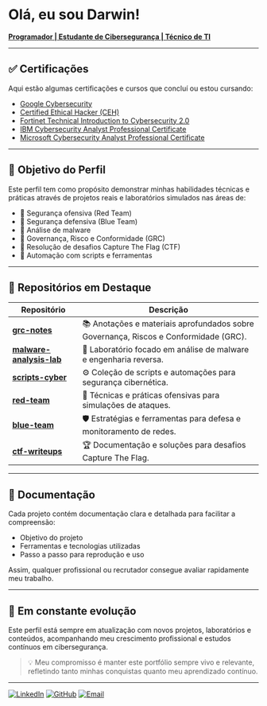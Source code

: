# Olá, eu sou Darwin!  
**[Programador | Estudante de Cibersegurança | Técnico de TI](https://www.linkedin.com/in/tecdarwin/)**

---

## ✅ Certificações  
Aqui estão algumas certificações e cursos que concluí ou estou cursando:

- [Google Cybersecurity](https://www.coursera.org/account/accomplishments/specialization/864JLK1NNPV3)  
- [Certified Ethical Hacker (CEH)](https://www.credly.com/badges/cbb4fc54-2f6e-47a6-98f5-3600fbc3bf1e/linked_in_profile)  
- [Fortinet Technical Introduction to Cybersecurity 2.0](https://training.fortinet.com/local/staticpage/view.php?page=fcf_cybersecurity)  
- [IBM Cybersecurity Analyst Professional Certificate](https://www.coursera.org/professional-certificates/ibm-cybersecurity-analyst)  
- [Microsoft Cybersecurity Analyst Professional Certificate](https://www.coursera.org/professional-certificates/microsoft-cybersecurity-analyst)  

---

## 🎯 Objetivo do Perfil  
Este perfil tem como propósito demonstrar minhas habilidades técnicas e práticas através de projetos reais e laboratórios simulados nas áreas de:

- 🔹 Segurança ofensiva (Red Team)  
- 🔹 Segurança defensiva (Blue Team)  
- 🔹 Análise de malware  
- 🔹 Governança, Risco e Conformidade (GRC)  
- 🔹 Resolução de desafios Capture The Flag (CTF)  
- 🔹 Automação com scripts e ferramentas

---

## 📂 Repositórios em Destaque

| Repositório | Descrição |
|-------------|-----------|
| **[grc-notes](https://github.com/DarwinSecc/grc-notes)** | 📚 Anotações e materiais aprofundados sobre Governança, Riscos e Conformidade (GRC). |
| **[malware-analysis-lab](https://github.com/DarwinSecc/malware-analysis-lab)** | 🦠 Laboratório focado em análise de malware e engenharia reversa. |
| **[scripts-cyber](https://github.com/DarwinSecc/scripts-cyber)** | ⚙️ Coleção de scripts e automações para segurança cibernética. |
| **[red-team](https://github.com/DarwinSecc/red-team)** | 🚨 Técnicas e práticas ofensivas para simulações de ataques. |
| **[blue-team](https://github.com/DarwinSecc/blue-team)** | 🛡️ Estratégias e ferramentas para defesa e monitoramento de redes. |
| **[ctf-writeups](https://github.com/DarwinSecc/ctf-writeups)** | 🏆 Documentação e soluções para desafios Capture The Flag. |

---

## 📝 Documentação  
Cada projeto contém documentação clara e detalhada para facilitar a compreensão:

- Objetivo do projeto  
- Ferramentas e tecnologias utilizadas  
- Passo a passo para reprodução e uso  

Assim, qualquer profissional ou recrutador consegue avaliar rapidamente meu trabalho.

---

## 🚀 Em constante evolução  
Este perfil está sempre em atualização com novos projetos, laboratórios e conteúdos, acompanhando meu crescimento profissional e estudos contínuos em cibersegurança.

> 💡 Meu compromisso é manter este portfólio sempre vivo e relevante, refletindo tanto minhas conquistas quanto meu aprendizado contínuo.

---
[![LinkedIn](https://img.shields.io/badge/LinkedIn-Conectar-blue?style=for-the-badge&logo=linkedin)](https://www.linkedin.com/in/tecdarwin)
[![GitHub](https://img.shields.io/badge/GitHub-Perfil-black?style=for-the-badge&logo=github)](https://github.com/DarwinSecc)
[![Email](https://img.shields.io/badge/Email-Contato-red?style=for-the-badge&logo=gmail)](mailto:darwin.trindade.cyber@gmail.com)
